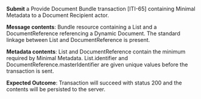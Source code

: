 **Submit** a Provide Document Bundle transaction [ITI-65] containing Minimal Metadata to a Document Recipient
actor.

**Message contents**: Bundle resource containing a List and a DocumentReference referencing a Dynamic Document. The standard
linkage between List and DocumentReference is present.

**Metadata contents**: List and DocumentReference contain the minimum required by Minimal
 Metadata.   List.identifier and
DocumentReference.masterIdentifier are given unique values before the transaction is sent.

**Expected Outcome**: Transaction will succeed with status 200 and the contents will be persisted to the server.
